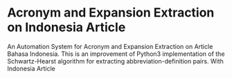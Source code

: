 # Acronym and Expansion Extraction on Indonesia Article
An Automation System for Acronym and Expansion Extraction on Article Bahasa Indonesia. This is an improvement of Python3 implementation of the Schwartz-Hearst algorithm for extracting abbreviation-definition pairs. With Indonesia Article
